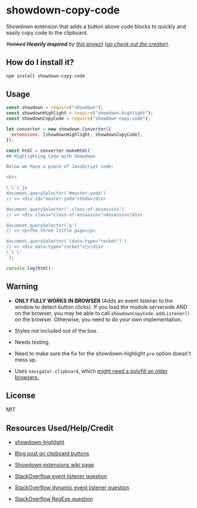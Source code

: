 # showdown-copy-code

Showdown extension that adds a button above code blocks to quickly and easily copy code to the clipboard.

*~~Yoinked~~ **Heavily inspired** by [this project](https://www.dannyguo.com/blog/how-to-add-copy-to-clipboard-buttons-to-code-blocks-in-hugo/)* (*[go check out the creator](https://github.com/dguo)*).

## How do I install it?

```bash
npm install showdown-copy-code
```

## Usage

```js
const showdown = require("showdown");
const showdownHighlight = require("showdown-highlight");
const showdownCopyCode = require("showdown-copy-code");

let converter = new showdown.Converter({
  extensions: [showdownHighlight, showdownCopyCode],
});

const html = converter.makeHtml(`
## Highlighting Code with Showdown

Below we have a piece of JavaScript code:

<br>

\`\`\`js
document.querySelector('#master-yoda')
// => <div id="master-yoda">Yoda</div>

document.querySelector('.class-of-assassins')
// => <div class="class-of-assassins">Assassin</div>

document.querySelector('p')
// => <p>The three little pigs</p>

document.querySelector('[data-type="rocket"]')
// => <div data-type="rocket">🚀</div>
\`\`\`
`);

console.log(html);
```

## Warning

* **ONLY FULLY WORKS IN BROWSER** (Adds an event listener to the window to detect button clicks). If you load the module serverside AND on the browser, you may be able to call `showdownCopyCode.addListener()` on the browser. Otherwise, you need to do your own implementation.

* Styles not included out of the box.

* Needs testing.

* Need to make sure the fix for the showdown-highlight `pre` option doesn't mess up.

* Uses `navigator.clipboard`, which [might need a polyfill on older browsers.](https://developer.mozilla.org/en-US/docs/Web/API/Clipboard#browser_compatibility)

## License

MIT

## Resources Used/Help/Credit

* [showdown-highlight](https://github.com/Bloggify/showdown-highlight/blob/master/lib/index.js)

* [Blog post on clipboard buttons](https://www.dannyguo.com/blog/how-to-add-copy-to-clipboard-buttons-to-code-blocks-in-hugo/)

* [Showdown extensions wiki page](https://github.com/showdownjs/showdown/wiki/Extensions)

* [StackOverflow event listener question](https://stackoverflow.com/questions/12045440/difference-between-document-addeventlistener-and-window-addeventlistener)

* [StackOverflow dynamic event listener question](https://stackoverflow.com/questions/11455515/how-to-check-whether-dynamically-attached-event-listener-exists-or-not)

* [StackOverflow RegExp question](https://stackoverflow.com/questions/43784794/javascript-regex-ignore-anything-in-between)
